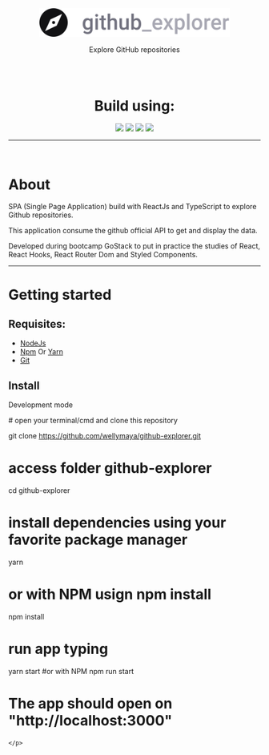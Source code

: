 <div align="center">
  <img src= "https://github.com/wellymaya/github-explorer/blob/master/src/assets/logo.svg" width="380px">
  <br>
  <p>Explore GitHub repositories</p>
  <br>
  <br>
  <h1>Build using:</h1>
  <img src="https://img.shields.io/badge/React-20232A?style=for-the-badge&logo=react&logoColor=61DAFB">
  <img src="https://img.shields.io/badge/TypeScript-007ACC?style=for-the-badge&logo=typescript&logoColor=white">
  <img src=" 	https://img.shields.io/badge/styled--components-DB7093?style=for-the-badge&logo=styled-components&logoColor=white">
  <img src="https://img.shields.io/badge/React_Router-CA4245?style=for-the-badge&logo=react-router&logoColor=white">

</div>

<hr>

<img src="">

<div id="About">
    <h1>About</h1>
    <p>SPA (Single Page Application) build with ReactJs and TypeScript to explore Github repositories. </p>
    <p>This application consume the github  official API to get and display the data. </p>
    <p>Developed during bootcamp GoStack to put in practice the studies of React, React Hooks, React Router Dom and Styled Components. </p>
</div>

<hr>

<div id="started">
    <h1>Getting started </h1>
    <h2> Requisites: </h2>
    <ul>
        <li><a href="https://nodejs.org/en/">NodeJs</a> </li>
        <li><a href="https://nodejs.org/en/">Npm</a> Or <a href="https://classic.yarnpkg.com/lang/en/">Yarn</a> </li>
        <li><a href="https://git-scm.com/">Git </a></li>
    </ul>
</div>

<div id="install">
    <h2>Install</h2>
    <p>Development mode </p>
    <p> # open your terminal/cmd and clone this repository

git clone https://github.com/wellymaya/github-explorer.git

# access folder github-explorer

cd github-explorer

# install dependencies using your favorite package manager

yarn
# or with NPM usign npm install
npm install

# run app typing

yarn start
#or with NPM
npm run start

# The app should open on "http://localhost:3000"

    </p>

</div>
